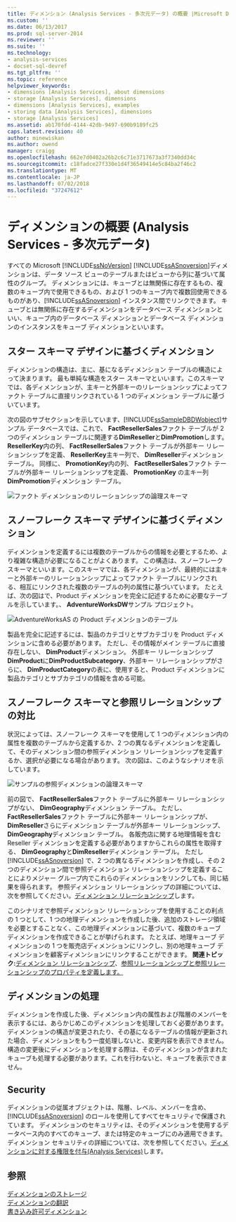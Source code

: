 ```yaml
---
title: ディメンション (Analysis Services - 多次元データ) の概要 |Microsoft Docs
ms.custom: ''
ms.date: 06/13/2017
ms.prod: sql-server-2014
ms.reviewer: ''
ms.suite: ''
ms.technology:
- analysis-services
- docset-sql-devref
ms.tgt_pltfrm: ''
ms.topic: reference
helpviewer_keywords:
- dimensions [Analysis Services], about dimensions
- storage [Analysis Services], dimensions
- dimensions [Analysis Services], examples
- storing data [Analysis Services], dimensions
- storage [Analysis Services]
ms.assetid: ab170fdd-4144-42db-9497-690b9189fc25
caps.latest.revision: 40
author: minewiskan
ms.author: owend
manager: craigg
ms.openlocfilehash: 662e7d0402a26b2c6c71e3717673a3f7340dd34c
ms.sourcegitcommit: c18fadce27f330e1d4f36549414e5c84ba2f46c2
ms.translationtype: MT
ms.contentlocale: ja-JP
ms.lasthandoff: 07/02/2018
ms.locfileid: "37247612"
---
```

# <a name="introduction-to-dimensions-analysis-services---multidimensional-data"></a>ディメンションの概要 (Analysis Services - 多次元データ)
  すべての Microsoft [!INCLUDE[ssNoVersion](../../includes/ssnoversion-md.md)] [!INCLUDE[ssASnoversion](../../includes/ssasnoversion-md.md)]ディメンションは、データ ソース ビューのテーブルまたはビューから列に基づいて属性のグループ。 ディメンションには、キューブとは無関係に存在するもの、複数のキューブ内で使用できるもの、および 1 つのキューブ内で複数回使用できるものがあり、[!INCLUDE[ssASnoversion](../../includes/ssasnoversion-md.md)] インスタンス間でリンクできます。 キューブとは無関係に存在するディメンションをデータベース ディメンションといい、キューブ内のデータベース ディメンションとデータベース ディメンションのインスタンスをキューブ ディメンションといいます。  
  
## <a name="dimension-based-on-a-star-schema-design"></a>スター スキーマ デザインに基づくディメンション  
 ディメンションの構造は、主に、基になるディメンション テーブルの構造によって決まります。 最も単純な構造をスター スキーマといいます。このスキーマでは、各ディメンションが、主キーと外部キーのリレーションシップによってファクト テーブルに直接リンクされている 1 つのディメンション テーブルに基づいています。  
  
 次の図のサブセクションを示しています、[!INCLUDE[ssSampleDBDWobject](../../includes/sssampledbdwobject-md.md)]サンプル データベースでは、これで、 **FactResellerSales**ファクト テーブルが 2 つのディメンション テーブルに関連する**DimReseller**と**DimPromotion**します。 **ResellerKey**内の列、 **FactResellerSales**ファクト テーブルが外部キー リレーションシップを定義、 **ResellerKey**主キー列で、 **DimReseller**ディメンション テーブル。 同様に、 **PromotionKey**内の列、 **FactResellerSales**ファクト テーブルが外部キー リレーションシップを定義、 **PromotionKey** の主キー列**DimPromotion**ディメンション テーブル。  
  
 ![ファクト ディメンションのリレーションシップの論理スキーマ](../../../2014/analysis-services/dev-guide/media/dimfactrelationship.gif "ファクト ディメンションのリレーションシップの論理スキーマ")  
  
## <a name="dimension-based-on-a-snowflake-schema-design"></a>スノーフレーク スキーマ デザインに基づくディメンション  
 ディメンションを定義するには複数のテーブルからの情報を必要とするため、より複雑な構造が必要になることがよくあります。 この構造は、スノーフレーク スキーマといいます。このスキーマでは、各ディメンションが、最終的には主キーと外部キーのリレーションシップによってファクト テーブルにリンクされる、相互にリンクされた複数のテーブルの列の属性に基づいています。 たとえば、次の図はで、Product ディメンションを完全に記述するために必要なテーブルを示しています。、 **AdventureWorksDW**サンプル プロジェクト。  
  
 ![AdventureWorksAS の Product ディメンションのテーブル](../../../2014/analysis-services/dev-guide/media/dimproduct.gif "AdventureWorksAS の Product ディメンションのテーブル")  
  
 製品を完全に記述するには、製品のカテゴリとサブカテゴリを Product ディメンションに含める必要があります。 ただし、その情報がメイン テーブルに直接存在しない、 **DimProduct**ディメンション。 外部キー リレーションシップ**DimProduct**に**DimProductSubcategory**、外部キー リレーションシップがさらに、 **DimProductCategory**の表に、使用すると、Product ディメンションに製品カテゴリとサブカテゴリの情報を含める可能。  
  
## <a name="snowflake-schema-versus-reference-relationship"></a>スノーフレーク スキーマと参照リレーションシップの対比  
 状況によっては、スノーフレーク スキーマを使用して 1 つのディメンション内の属性を複数のテーブルから定義するか、2 つの異なるディメンションを定義して、そのディメンション間の参照ディメンション リレーションシップを定義するか、選択が必要になる場合があります。 次の図は、このようなシナリオを示しています。  
  
 ![サンプルの参照ディメンションの論理スキーマ](../../../2014/analysis-services/dev-guide/media/dimindirect.gif "サンプル参照ディメンションの論理スキーマ")  
  
 前の図で、 **FactResellerSales**ファクト テーブルに外部キー リレーションシップがない、 **DimGeography**ディメンション テーブル。 ただし、 **FactResellerSales**ファクト テーブルに外部キー リレーションシップが、 **DimReseller**さらにディメンション テーブルが外部キー リレーションシップ、 **DimGeography**ディメンション テーブル。 各販売店に関する地理情報を含む Reseller ディメンションを定義する必要がありますからこれらの属性を取得する、 **DimGeography**と**DimReseller**ディメンション テーブル。 ただし [!INCLUDE[ssASnoversion](../../includes/ssasnoversion-md.md)] で、2 つの異なるディメンションを作成し、その 2 つのディメンション間で参照ディメンション リレーションシップを定義することによりメジャー グループ内でこれらのディメンションをリンクしても、同じ結果を得られます。 参照ディメンション リレーションシップの詳細については、次を参照してください。[ディメンション リレーションシップ](../multidimensional-models-olap-logical-cube-objects/dimension-relationships.md)します。  
  
 このシナリオで参照ディメンション リレーションシップを使用することの利点の 1 つとして、1 つの地理ディメンションを作成した後、追加のストレージ領域を必要とすることなく、この地理ディメンションに基づいて、複数のキューブ ディメンションを作成できることが挙げられます。 たとえば、地理キューブ ディメンションの 1 つを販売店ディメンションにリンクし、別の地理キューブ ディメンションを顧客ディメンションにリンクすることができます。 **関連トピック:**[ディメンション リレーションシップ](../multidimensional-models-olap-logical-cube-objects/dimension-relationships.md)、[参照リレーションシップと参照リレーションシップのプロパティを定義します。](../multidimensional-models/define-a-referenced-relationship-and-referenced-relationship-properties.md)  
  
## <a name="processing-a-dimension"></a>ディメンションの処理  
 ディメンションを作成した後、ディメンション内の属性および階層のメンバーを表示するには、あらかじめこのディメンションを処理しておく必要があります。 ディメンションの構造が変更されたり、その基になるテーブルの情報が更新された場合、ディメンションをもう一度処理しないと、変更内容を表示できません。 構造の変更後にディメンションを処理する際は、そのディメンションが含まれたキューブも処理する必要があります。これを行わないと、キューブを表示できません。  
  
## <a name="security"></a>Security  
 ディメンションの従属オブジェクトは、階層、レベル、メンバーを含め、[!INCLUDE[ssASnoversion](../../includes/ssasnoversion-md.md)] のロールを使用してすべてセキュリティで保護されています。 ディメンションのセキュリティは、そのディメンションを使用するデータベース内のすべてのキューブ、または特定のキューブにのみ適用できます。 ディメンション セキュリティの詳細については、次を参照してください。[ディメンションに対する権限を付与&#40;Analysis Services&#41;](../multidimensional-models/grant-permissions-on-a-dimension-analysis-services.md)します。  
  
## <a name="see-also"></a>参照  
 [ディメンションのストレージ](../multidimensional-models-olap-logical-dimension-objects/dimensions-storage.md)   
 [ディメンションの翻訳](../multidimensional-models-olap-logical-dimension-objects/dimension-translations.md)   
 [書き込み許可ディメンション](../multidimensional-models-olap-logical-dimension-objects/write-enabled-dimensions.md)  
  
  
